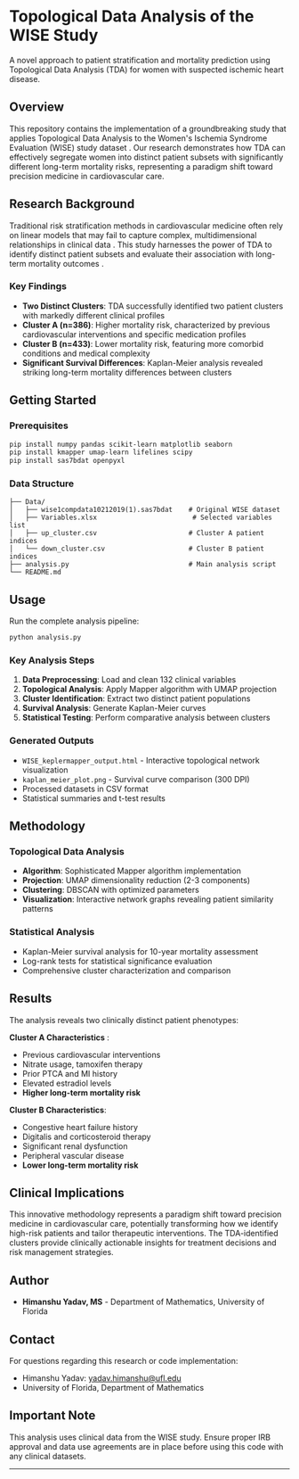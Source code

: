 
# Topological Data Analysis of the WISE Study

A novel approach to patient stratification and mortality prediction using Topological Data Analysis (TDA) for women with suspected ischemic heart disease.

## Overview

This repository contains the implementation of a groundbreaking study that applies Topological Data Analysis to the Women's Ischemia Syndrome Evaluation (WISE) study dataset . Our research demonstrates how TDA can effectively segregate women into distinct patient subsets with significantly different long-term mortality risks, representing a paradigm shift toward precision medicine in cardiovascular care.

## Research Background

Traditional risk stratification methods in cardiovascular medicine often rely on linear models that may fail to capture complex, multidimensional relationships in clinical data . This study harnesses the power of TDA to identify distinct patient subsets and evaluate their association with long-term mortality outcomes .

### Key Findings
- **Two Distinct Clusters**: TDA successfully identified two patient clusters with markedly different clinical profiles 
- **Cluster A (n=386)**: Higher mortality risk, characterized by previous cardiovascular interventions and specific medication profiles 
- **Cluster B (n=433)**: Lower mortality risk, featuring more comorbid conditions and medical complexity 
- **Significant Survival Differences**: Kaplan-Meier analysis revealed striking long-term mortality differences between clusters 

## Getting Started

### Prerequisites

```bash
pip install numpy pandas scikit-learn matplotlib seaborn
pip install kmapper umap-learn lifelines scipy
pip install sas7bdat openpyxl
```

### Data Structure

```
├── Data/
│   ├── wise1compdata10212019(1).sas7bdat    # Original WISE dataset
│   ├── Variables.xlsx                        # Selected variables list
│   ├── up_cluster.csv                       # Cluster A patient indices                   
│   └── down_cluster.csv                     # Cluster B patient indices
├── analysis.py                              # Main analysis script
└── README.md
```

## Usage

Run the complete analysis pipeline:

```python
python analysis.py
```

### Key Analysis Steps

1. **Data Preprocessing**: Load and clean 132 clinical variables
2. **Topological Analysis**: Apply Mapper algorithm with UMAP projection
3. **Cluster Identification**: Extract two distinct patient populations
4. **Survival Analysis**: Generate Kaplan-Meier curves
5. **Statistical Testing**: Perform comparative analysis between clusters

### Generated Outputs

- `WISE_keplermapper_output.html` - Interactive topological network visualization
- `kaplan_meier_plot.png` - Survival curve comparison (300 DPI)
- Processed datasets in CSV format
- Statistical summaries and t-test results

## Methodology

### Topological Data Analysis
- **Algorithm**: Sophisticated Mapper algorithm implementation
- **Projection**: UMAP dimensionality reduction (2-3 components)
- **Clustering**: DBSCAN with optimized parameters
- **Visualization**: Interactive network graphs revealing patient similarity patterns

### Statistical Analysis
- Kaplan-Meier survival analysis for 10-year mortality assessment
- Log-rank tests for statistical significance evaluation
- Comprehensive cluster characterization and comparison

## Results

The analysis reveals two clinically distinct patient phenotypes:

**Cluster A Characteristics** :
- Previous cardiovascular interventions
- Nitrate usage, tamoxifen therapy
- Prior PTCA and MI history
- Elevated estradiol levels
- **Higher long-term mortality risk**

**Cluster B Characteristics**:
- Congestive heart failure history
- Digitalis and corticosteroid therapy
- Significant renal dysfunction
- Peripheral vascular disease
- **Lower long-term mortality risk**

## Clinical Implications

This innovative methodology represents a paradigm shift toward precision medicine in cardiovascular care, potentially transforming how we identify high-risk patients and tailor therapeutic interventions. The TDA-identified clusters provide clinically actionable insights for treatment decisions and risk management strategies.

## Author

- **Himanshu Yadav, MS** - Department of Mathematics, University of Florida  


## Contact

For questions regarding this research or code implementation:
- Himanshu Yadav: yadav.himanshu@ufl.edu
- University of Florida, Department of Mathematics

## Important Note

This analysis uses clinical data from the WISE study. Ensure proper IRB approval and data use agreements are in place before using this code with any clinical datasets.

---
